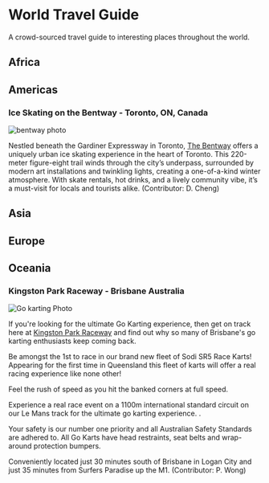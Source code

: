 # World Travel Guide
A crowd-sourced travel guide to interesting places throughout the world.

## Africa

## Americas

### Ice Skating on the Bentway - Toronto, ON, Canada

![bentway photo](https://thebentway.ca/wp-content/uploads/2024/11/Crop181230143633PolarBear_bentway-AndrewWilliamson1240-scaled-e1732912058106.jpg)

Nestled beneath the Gardiner Expressway in Toronto, [The Bentway](https://thebentway.ca/event/winter-skating-opening-day/) offers a uniquely urban ice skating experience in the heart of Toronto. This 220-meter figure-eight trail winds through the city’s underpass, surrounded by modern art installations and twinkling lights, creating a one-of-a-kind winter atmosphere. With skate rentals, hot drinks, and a lively community vibe, it’s a must-visit for locals and tourists alike. (Contributor: D. Cheng)

## Asia

## Europe

## Oceania

### Kingston Park Raceway - Brisbane Australia 
![Go karting Photo](https://encrypted-tbn0.gstatic.com/images?q=tbn:ANd9GcSO-UROmdVXrbatiw6EHIkql09Fjxd7fEub0g&s)

If you're looking for the ultimate Go Karting experience, then get on track here at [Kingston Park Raceway](https://kingstonpark.com.au/) and find out why so many of Brisbane's go karting enthusiasts keep coming back.

Be amongst the 1st to race in our brand new fleet of Sodi SR5 Race Karts! Appearing for the first time in Queensland this fleet of karts will offer a real racing experience like none other! 

Feel the rush of speed as you hit the banked corners at full speed.

Experience a real race event on a 1100m international standard circuit on our Le Mans track for the ultimate go karting experience. .

Your safety is our number one priority and all Australian Safety Standards are adhered to. All Go Karts have head restraints, seat belts and wrap-around protection bumpers.

Conveniently located just 30 minutes south of Brisbane in Logan City and just 35 minutes from Surfers Paradise up the M1. (Contributor: P. Wong)